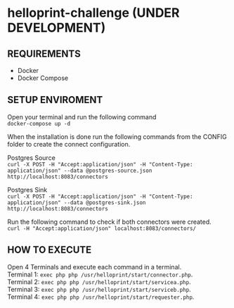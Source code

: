 # helloprint-challenge (UNDER DEVELOPMENT)

## REQUIREMENTS
- Docker
- Docker Compose

## SETUP ENVIROMENT  
Open your terminal and run the following command  
`docker-compose up -d`  

When the installation is done run the following commands from the CONFIG folder to create the connect configuration.

Postgres Source  
`curl -X POST -H "Accept:application/json" -H "Content-Type: application/json" --data @postgres-source.json http://localhost:8083/connectors`  

Postgres Sink  
`curl -X POST -H "Accept:application/json" -H "Content-Type: application/json" --data @postgres-sink.json http://localhost:8083/connectors`  

Run the following command to check if both connectors were created.  
`curl -H "Accept:application/json" localhost:8083/connectors/`  

## HOW TO EXECUTE
Open 4 Terminals and execute each command in a terminal.  
Terminal 1: `exec php php /usr/helloprint/start/connector.php`.  
Terminal 2: `exec php php /usr/helloprint/start/servicea.php`.  
Terminal 3: `exec php php /usr/helloprint/start/serviceb.php`.  
Terminal 4: `exec php php /usr/helloprint/start/requester.php`.  
